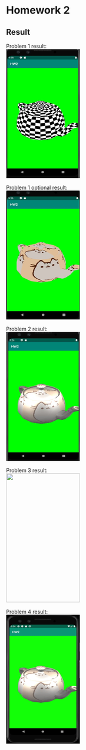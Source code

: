 # Homework 2

## Result
Problem 1 result: <br/>
<img src="img/1-1.JPG" width="200" height="350">

Problem 1 optional result: <br/>
<img src="img/1-2.JPG" width="200" height="350">

Problem 2 result: <br/>
<img src="img/2.JPG" width="200" height="350">

Problem 3 result: <br/>
<img src="img/3.gif" width="200" height="350">

Problem 4 result: <br/>
<img src="img/4.gif" width="200" height="350">
